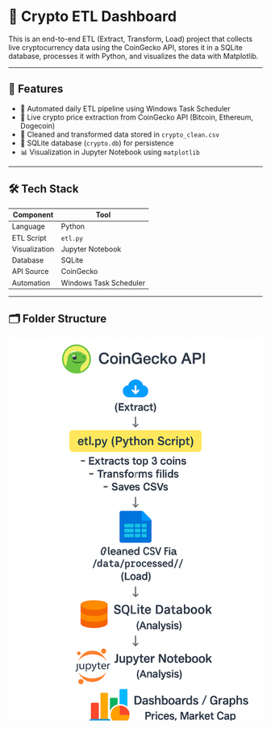 # 🚀 Crypto ETL Dashboard

This is an end-to-end ETL (Extract, Transform, Load) project that collects live cryptocurrency data using the CoinGecko API, stores it in a SQLite database, processes it with Python, and visualizes the data with Matplotlib.

---

## 📌 Features

- 🔄 Automated daily ETL pipeline using Windows Task Scheduler
- 📡 Live crypto price extraction from CoinGecko API (Bitcoin, Ethereum, Dogecoin)
- 🧹 Cleaned and transformed data stored in `crypto_clean.csv`
- 💾 SQLite database (`crypto.db`) for persistence
- 📊 Visualization in Jupyter Notebook using `matplotlib`

---

## 🛠️ Tech Stack

| Component    | Tool              |
|--------------|-------------------|
| Language     | Python            |
| ETL Script   | `etl.py`          |
| Visualization | Jupyter Notebook |
| Database     | SQLite            |
| API Source   | CoinGecko         |
| Automation   | Windows Task Scheduler |

---

## 🗂️ Folder Structure

![Crypto ETL Architecture](crypto_etl_architecture.png)


